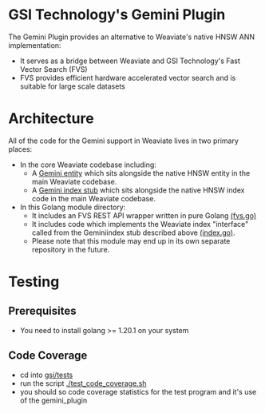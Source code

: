 
# GSI Technology's Gemini Plugin

The Gemini Plugin provides an alternative to Weaviate's native HNSW ANN implementation:
* It serves as a bridge between Weaviate and GSI Technology's Fast Vector Search (FVS)
* FVS provides efficient hardware accelerated vector search and is suitable for large scale datasets

# Architecture

All of the code for the Gemini support in Weaviate lives in two primary places:
* In the core Weaviate codebase including:
  * A [Gemini entity](../../entities/vectorindex/gemini/config.go) which sits alongside the native HNSW entity in the main Weaviate codebase.
  * A [Gemini index stub](../../adapters/repos/db/vector/gemini/) which sits alongside the native HNSW index code in the main Weaviate codebase.
* In this Golang module directory:
  * It includes an FVS REST API wrapper written in pure Golang [\(fvs.go\)](./fvs.go)
  * It includes code which implements the Weaviate index "interface" called from the Geminiindex stub described above [\(index.go\)](./index.go).
  * Please note that this module may end up in its own separate repository in the future.

# Testing

## Prerequisites

* You need to install golang >= 1.20.1 on your system

## Code Coverage

* cd into [gsi/tests](../tests)
* run the script [./test_code_coverage.sh](../tests/test_code_coverage.sh)
* you should so code coverage statistics for the test program and it's use of the gemini_plugin
